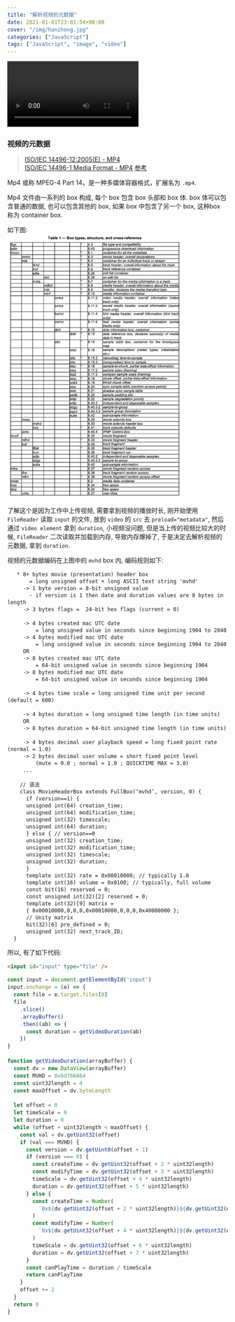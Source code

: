 ```yaml
---
title: "解析视频的元数据"
date: 2021-01-01T23:02:54+08:00
cover: "/img/hanzhong.jpg"
categories: ["JavaScript"]
tags: ["JavaScript", "image", "video"]
---
```


<video controls autoplay src="/media/hanzhong.mp4"></video>

### 视频的元数据
> [ISO/IEC 14496-12:2005(E) - MP4](https://web.archive.org/web/20180219054429/http://l.web.umkc.edu/lizhu/teaching/2016sp.video-communication/ref/mp4.pdf)     
> [ISO/IEC 14496-1 Media Format - MP4](http://xhelmboyx.tripod.com/formats/mp4-layout.txt)
> [参考](https://www.jianshu.com/p/529c3729f357)

Mp4 或称 MPEG-4 Part 14，是一种多媒体容器格式，扩展名为 `.mp4`.    

Mp4 文件由一系列的 box 构成, 每个 box 包含 box 头部和 box 体. box 体可以包含普通的数据, 也可以包含其他的 box, 如果 box 中包含了另一个 box, 这种box 称为 container box.    

如下图:    
<img width="400" src="/img/media-format.png">

了解这个是因为工作中上传视频, 需要拿到视频的播放时长, 刚开始使用 `FileReader` 读取 `input` 的文件, 放到 `video` 的 `src` 去 `preload="metadata"`, 然后通过 `video element` 拿到 `duration`, 小视频没问题, 但是当上传的视频比较大的时候, `FileReader` 二次读取并加载到内存, 导致内存爆掉了, 于是决定去解析视频的元数据, 拿到 `duration`.

视频的元数据编码在上图中的 `mvhd` box 内, 编码规则如下:
```
   * 8+ bytes movie (presentation) header box
       = long unsigned offset + long ASCII text string 'mvhd'
     -> 1 byte version = 8-bit unsigned value
       - if version is 1 then date and duration values are 8 bytes in length
     -> 3 bytes flags =  24-bit hex flags (current = 0)

     -> 4 bytes created mac UTC date
         = long unsigned value in seconds since beginning 1904 to 2040
     -> 4 bytes modified mac UTC date
         = long unsigned value in seconds since beginning 1904 to 2040
     OR
     -> 8 bytes created mac UTC date
         = 64-bit unsigned value in seconds since beginning 1904
     -> 8 bytes modified mac UTC date
         = 64-bit unsigned value in seconds since beginning 1904

     -> 4 bytes time scale = long unsigned time unit per second (default = 600)

     -> 4 bytes duration = long unsigned time length (in time units)
     OR
     -> 8 bytes duration = 64-bit unsigned time length (in time units)

     -> 4 bytes decimal user playback speed = long fixed point rate (normal = 1.0)
     -> 2 bytes decimal user volume = short fixed point level
         (mute = 0.0 ; normal = 1.0 ; QUICKTIME MAX = 3.0)
     ...

    // 语法
    class MovieHeaderBox extends FullBox(‘mvhd’, version, 0) {
      if (version==1) {
      unsigned int(64) creation_time;
      unsigned int(64) modification_time;
      unsigned int(32) timescale;
      unsigned int(64) duration;
      } else { // version==0
      unsigned int(32) creation_time;
      unsigned int(32) modification_time;
      unsigned int(32) timescale;
      unsigned int(32) duration;
      }
      template int(32) rate = 0x00010000; // typically 1.0
      template int(16) volume = 0x0100; // typically, full volume
      const bit(16) reserved = 0;
      const unsigned int(32)[2] reserved = 0;
      template int(32)[9] matrix =
      { 0x00010000,0,0,0,0x00010000,0,0,0,0x40000000 };
      // Unity matrix
      bit(32)[6] pre_defined = 0;
      unsigned int(32) next_track_ID;
  }
```
所以, 有了如下代码:
```html
<input id="input" type="file" />
```
```js
const input = document.getElementById('input')
input.onchange = (e) => {
  const file = e.target.files[0]
  file
    .slice()
    .arrayBuffer()
    .then((ab) => {
      const duration = getVideoDuration(ab)
    })
}

function getVideoDuration(arrayBuffer) {
  const dv = new DataView(arrayBuffer)
  const MVHD = 0x6d766864
  const uint32length = 4
  const maxOffset = dv.byteLength
  
  let offset = 0
  let timeScale = 0
  let duration = 0
  while (offset + uint32length < maxOffset) {
    const val = dv.getUint32(offset)
    if (val === MVHD) {
      const version = dv.getUint8(offset + 1)
      if (version === 0) {
        const createTime = dv.getUint32(offset + 2 * uint32length)
        const modifyTime = dv.getUint32(offset + 3 * uint32length)
        timeScale = dv.getUint32(offset + 4 * uint32length)
        duration = dv.getUint32(offset + 5 * uint32length)
      } else {
        const createTime = Number(
          `0x${dv.getUint32(offset + 2 * uint32length)}${dv.getUint32(offset + 3 * uint32length)}`
        )
        const modifyTime = Number(
          `0x${dv.getUint32(offset + 4 * uint32length)}${dv.getUint32(offset + 5 * uint32length)}`
        )
        timeScale = dv.getUint32(offset + 6 * uint32length)
        duration = dv.getUint32(offset + 7 * uint32length)
      }
      const canPlayTime = duration / timeScale
      return canPlayTime
    }
    offset += 2
  }
  return 0
}
```